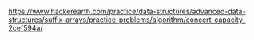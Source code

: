 https://www.hackerearth.com/practice/data-structures/advanced-data-structures/suffix-arrays/practice-problems/algorithm/concert-capacity-2cef594a/
